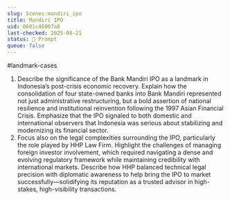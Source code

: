 ```yaml
---
slug: Scenes:mandiri_ipo
title: Mandiri IPO
uid: 0601c46007a8
last-checked: 2025-08-21
status: 💬 Prompt
queue: false
---
```

#landmark-cases 
1. Describe the significance of the Bank Mandiri IPO as a landmark in Indonesia’s post-crisis economic recovery. Explain how the consolidation of four state-owned banks into Bank Mandiri represented not just administrative restructuring, but a bold assertion of national resilience and institutional reinvention following the 1997 Asian Financial Crisis. Emphasize that the IPO signaled to both domestic and international observers that Indonesia was serious about stabilizing and modernizing its financial sector.
2. Focus also on the legal complexities surrounding the IPO, particularly the role played by HHP Law Firm. Highlight the challenges of managing foreign investor involvement, which required navigating a dense and evolving regulatory framework while maintaining credibility with international markets. Describe how HHP balanced technical legal precision with diplomatic awareness to help bring the IPO to market successfully—solidifying its reputation as a trusted advisor in high-stakes, high-visibility transactions.
